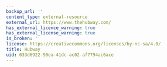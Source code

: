 ```yaml
---
backup_url: ''
content_type: external-resource
external_url: https://www.thehubway.com/
has_external_licence_warning: true
has_external_license_warning: true
is_broken: ''
license: https://creativecommons.org/licenses/by-nc-sa/4.0/
title: Hubway
uid: 033d6922-90ea-41dc-ac02-af7794ac6ace
---
```

